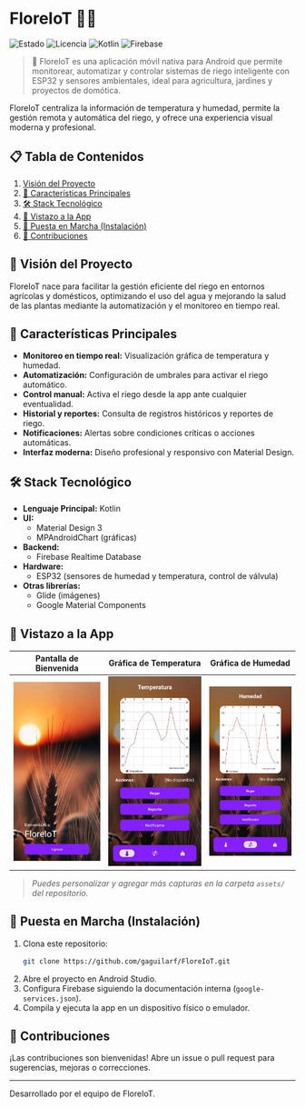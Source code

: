 # FloreIoT 🌱💧

![Estado](https://img.shields.io/badge/estado-en%20desarrollo-green)
![Licencia](https://img.shields.io/badge/licencia-MIT-blue)
![Kotlin](https://img.shields.io/badge/Kotlin-1.9.23-blueviolet)
![Firebase](https://img.shields.io/badge/Firebase-Backend-FFCA28)

> 🚀 FloreIoT es una aplicación móvil nativa para Android que permite monitorear, automatizar y controlar sistemas de riego inteligente con ESP32 y sensores ambientales, ideal para agricultura, jardines y proyectos de domótica.

FloreIoT centraliza la información de temperatura y humedad, permite la gestión remota y automática del riego, y ofrece una experiencia visual moderna y profesional.

## 📋 Tabla de Contenidos

1. [Visión del Proyecto](#-visión-del-proyecto)
2. [🌟 Características Principales](#-características-principales)
3. [🛠️ Stack Tecnológico](#️-stack-tecnológico)
4. [📱 Vistazo a la App](#-vistazo-a-la-app)
5. [🚀 Puesta en Marcha (Instalación)](#-puesta-en-marcha-instalación)
6. [🤝 Contribuciones](#-contribuciones)

## 🎯 Visión del Proyecto

FloreIoT nace para facilitar la gestión eficiente del riego en entornos agrícolas y domésticos, optimizando el uso del agua y mejorando la salud de las plantas mediante la automatización y el monitoreo en tiempo real.

## 🌟 Características Principales

- **Monitoreo en tiempo real:** Visualización gráfica de temperatura y humedad.
- **Automatización:** Configuración de umbrales para activar el riego automático.
- **Control manual:** Activa el riego desde la app ante cualquier eventualidad.
- **Historial y reportes:** Consulta de registros históricos y reportes de riego.
- **Notificaciones:** Alertas sobre condiciones críticas o acciones automáticas.
- **Interfaz moderna:** Diseño profesional y responsivo con Material Design.

## 🛠️ Stack Tecnológico

- **Lenguaje Principal:** Kotlin
- **UI:**
  - Material Design 3
  - MPAndroidChart (gráficas)
- **Backend:**
  - Firebase Realtime Database
- **Hardware:**
  - ESP32 (sensores de humedad y temperatura, control de válvula)
- **Otras librerías:**
  - Glide (imágenes)
  - Google Material Components

## 📱 Vistazo a la App

| Pantalla de Bienvenida | Gráfica de Temperatura | Gráfica de Humedad |
| :---: | :---: | :---: |
| ![Welcome](assets/welcome.jpg) | ![Temperatura](assets/temperatura.jpg) | ![Humedad](assets/humedad.jpg) |

> *Puedes personalizar y agregar más capturas en la carpeta `assets/` del repositorio.*

## 🚀 Puesta en Marcha (Instalación)

1. Clona este repositorio:
   ```bash
   git clone https://github.com/gaguilarf/FloreIoT.git
   ```
2. Abre el proyecto en Android Studio.
3. Configura Firebase siguiendo la documentación interna (`google-services.json`).
4. Compila y ejecuta la app en un dispositivo físico o emulador.

## 🤝 Contribuciones

¡Las contribuciones son bienvenidas! Abre un issue o pull request para sugerencias, mejoras o correcciones.

---

Desarrollado por el equipo de FloreIoT.
